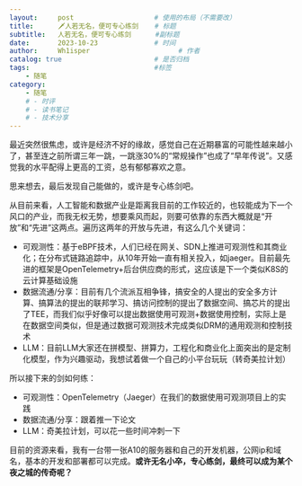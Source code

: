 ```yaml
---
layout:     post                    # 使用的布局（不需要改）
title:      🗡人若无名，便可专心练剑	# 标题 
subtitle:   人若无名，便可专心练剑 	 #副标题
date:       2023-10-23              # 时间
author:     Wh1isper                      # 作者
catalog: true                       # 是否归档
tags:                               #标签
    - 随笔
category:
    - 随笔
    # - 时评
    # - 读书笔记
    # - 技术分享
---
```


最近突然很焦虑，或许是经济不好的缘故，感觉自己在近期暴富的可能性越来越小了，甚至连之前所谓三年一跳，一跳涨30%的“常规操作”也成了“早年传说”。又感觉我的水平配得上更高的工资，总有郁郁寡欢之意。

思来想去，最后发现自己能做的，或许是专心练剑吧。

从目前来看，人工智能和数据产业是距离我目前的工作较近的，也较能成为下一个风口的产业，而我无权无势，想要乘风而起，则要可依靠的东西大概就是“开放”和“先进”这两点。遍历这两年的开放与先进，有这么几个关键词：

- 可观测性：基于eBPF技术，人们已经在网关、SDN上推进可观测性和其商业化；在分布式链路追踪中，从10年开始一直有相关投入，如jaeger。目前最先进的框架是OpenTelemetry+后台供应商的形式，这应该是下一个类似K8S的云计算基础设施
- 数据流通/分享：目前有几个流派互相争锋，搞安全的人提出的安全多方计算、搞算法的提出的联邦学习、搞访问控制的提出了数据空间、搞芯片的提出了TEE，而我们似乎好像可以提出数据使用可观测+数据使用控制，实际上是在数据空间类似，但是通过数据可观测技术完成类似DRM的通用观测和控制技术
- LLM：目前LLM大家还在拼模型、拼算力，工程化和商业化上面突出的是定制化模型，作为兴趣驱动，我想试着做一个自己的小平台玩玩（转奇美拉计划）

所以接下来的剑如何练：

- 可观测性：OpenTelemetry（Jaeger）在我们的数据使用可观测项目上的实践
- 数据流通/分享：跟着推一下论文
- LLM：奇美拉计划，可以花一些时间冲刺一下

目前的资源来看，我有一台带一张A10的服务器和自己的开发机器，公网ip和域名，基本的开发和部署都可以完成。**或许无名小卒，专心练剑，最终可以成为某个夜之城的传奇呢？**
